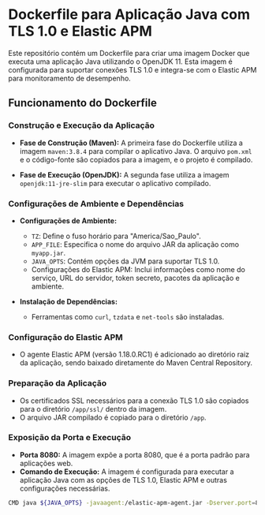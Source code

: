 # Dockerfile para Aplicação Java com TLS 1.0 e Elastic APM

Este repositório contém um Dockerfile para criar uma imagem Docker que executa uma aplicação Java utilizando o OpenJDK 11. Esta imagem é configurada para suportar conexões TLS 1.0 e integra-se com o Elastic APM para monitoramento de desempenho.

## Funcionamento do Dockerfile

### Construção e Execução da Aplicação

- **Fase de Construção (Maven):** A primeira fase do Dockerfile utiliza a imagem `maven:3.8.4` para compilar o aplicativo Java. O arquivo `pom.xml` e o código-fonte são copiados para a imagem, e o projeto é compilado.

- **Fase de Execução (OpenJDK):** A segunda fase utiliza a imagem `openjdk:11-jre-slim` para executar o aplicativo compilado.

### Configurações de Ambiente e Dependências

- **Configurações de Ambiente:**
  - `TZ`: Define o fuso horário para "America/Sao_Paulo".
  - `APP_FILE`: Especifica o nome do arquivo JAR da aplicação como `myapp.jar`.
  - `JAVA_OPTS`: Contém opções da JVM para suportar TLS 1.0.
  - Configurações do Elastic APM: Inclui informações como nome do serviço, URL do servidor, token secreto, pacotes da aplicação e ambiente.

- **Instalação de Dependências:**
  - Ferramentas como `curl`, `tzdata` e `net-tools` são instaladas.

### Configuração do Elastic APM

- O agente Elastic APM (versão 1.18.0.RC1) é adicionado ao diretório raiz da aplicação, sendo baixado diretamente do Maven Central Repository.

### Preparação da Aplicação

- Os certificados SSL necessários para a conexão TLS 1.0 são copiados para o diretório `/app/ssl/` dentro da imagem.
- O arquivo JAR compilado é copiado para o diretório `/app`.

### Exposição da Porta e Execução

- **Porta 8080:** A imagem expõe a porta 8080, que é a porta padrão para aplicações web.
- **Comando de Execução:** A imagem é configurada para executar a aplicação Java com as opções de TLS 1.0, Elastic APM e outras configurações necessárias.

```bash
CMD java ${JAVA_OPTS} -javaagent:/elastic-apm-agent.jar -Dserver.port=8080 -jar ${APP_FILE}
